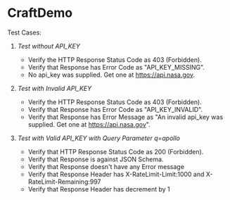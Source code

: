 # CraftDemo

Test Cases: 

1. *Test without API_KEY*
    * Verify the HTTP Response Status Code as 403 (Forbidden).
    * Verify that Response has Error Code as "API_KEY_MISSING".
    * No api_key was supplied. Get one at https://api.nasa.gov.

2. *Test with Invalid API_KEY*
    * Verify the HTTP Response Status Code as 403 (Forbidden).
    * Verify that Response has Error Code as "API_KEY_INVALID".
    * Verify that Response has Error Message as "An invalid api_key was supplied. Get one at https://api.nasa.gov".
     
3. *Test with Valid API_KEY with Query Parameter q=apollo*
    * Verify that HTTP Response Status Code as 200 (Forbidden).
    * Verify that Response is against JSON Schema. 
    * Verify that Response doesn't have any Error message
    * Verify that Response Header has X-RateLimit-Limit:1000 and X-RateLimit-Remaining:997
    * Verify that Response Header has decrement by 1
    
